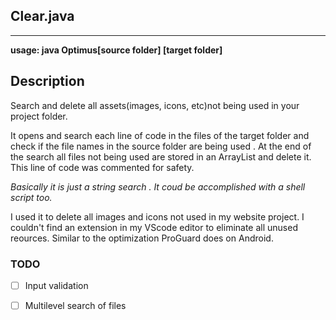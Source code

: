 ## Clear.java
----

 **usage: java Optimus[source folder] [target folder]**

## Description

Search and delete all assets(images, icons, etc)not being used in your project folder.

It opens and search each line of code in the files of the target folder and check if the file names in the source folder are being used .  At the end of the search all files not being used are stored in an ArrayList and delete it. This line of code was commented for safety.

_Basically it is just a string search . It coud be accomplished with a shell script too._

I used it to delete all images and icons not used in my website project. I couldn't find an extension in my VScode editor to eliminate all unused reources. Similar to the optimization ProGuard does on Android.




### TODO
- [ ] Input validation
- [ ] Multilevel search of files

